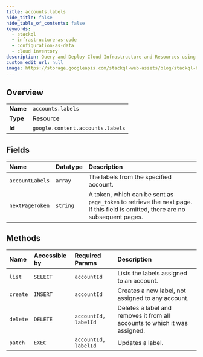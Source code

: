 ```yaml
---
title: accounts.labels
hide_title: false
hide_table_of_contents: false
keywords:
  - stackql
  - infrastructure-as-code
  - configuration-as-data
  - cloud inventory
description: Query and Deploy Cloud Infrastructure and Resources using SQL
custom_edit_url: null
image: https://storage.googleapis.com/stackql-web-assets/blog/stackql-blog-post-featured-image.png
---
```

  
    

## Overview
<table><tbody>
<tr><td><b>Name</b></td><td><code>accounts.labels</code></td></tr>
<tr><td><b>Type</b></td><td>Resource</td></tr>
<tr><td><b>Id</b></td><td><code>google.content.accounts.labels</code></td></tr>
</tbody></table>

## Fields
| Name | Datatype | Description |
|:-----|:---------|:------------|
| `accountLabels` | `array` | The labels from the specified account. |
| `nextPageToken` | `string` | A token, which can be sent as `page_token` to retrieve the next page. If this field is omitted, there are no subsequent pages. |
## Methods
| Name | Accessible by | Required Params | Description |
|:-----|:--------------|:----------------|:------------|
| `list` | `SELECT` | `accountId` | Lists the labels assigned to an account. |
| `create` | `INSERT` | `accountId` | Creates a new label, not assigned to any account. |
| `delete` | `DELETE` | `accountId, labelId` | Deletes a label and removes it from all accounts to which it was assigned. |
| `patch` | `EXEC` | `accountId, labelId` | Updates a label. |
